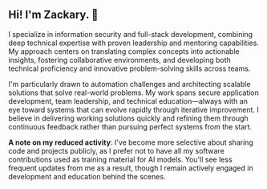 ## Hi! I'm Zackary. 👋

I specialize in information security and full-stack development, combining deep technical expertise with proven leadership and mentoring capabilities. My approach centers on translating complex concepts into actionable insights, fostering collaborative environments, and developing both technical proficiency and innovative problem-solving skills across teams.

I'm particularly drawn to automation challenges and architecting scalable solutions that solve real-world problems. My work spans secure application development, team leadership, and technical education—always with an eye toward systems that can evolve rapidly through iterative improvement. I believe in delivering working solutions quickly and refining them through continuous feedback rather than pursuing perfect systems from the start.

**A note on my reduced activity**: I've become more selective about sharing code and projects publicly, as I prefer not to have all my software contributions used as training material for AI models. You'll see less frequent updates from me as a result, though I remain actively engaged in development and education behind the scenes.
